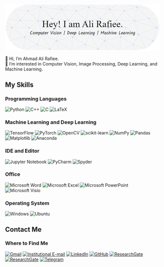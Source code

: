 <p align="center">
  <img alt="Hey! I am Ali Rafiee" src="./github-header-image.png">
</p>


👋 Hi, I’m Ahmad Ali Rafiee. <br />
👀 I’m interested in Computer Vision, Image Processing, Deep Learning, and Machine Learning.  <br />


## My Skills

### Programming Languages
![Python](https://img.shields.io/badge/Python-3776AB?style=for-the-badge&logo=python&logoColor=white) 
![C++](https://img.shields.io/badge/c++-%2300599C.svg?style=for-the-badge&logo=c%2B%2B&logoColor=white)
![C](https://img.shields.io/badge/c-%2300599C.svg?style=for-the-badge&logo=c&logoColor=white)
![LaTeX](https://img.shields.io/badge/latex-%23008080.svg?style=for-the-badge&logo=latex&logoColor=white)

### Machine Learning and Deep Learning
![TensorFlow](https://img.shields.io/badge/TensorFlow-%23FF6F00.svg?style=for-the-badge&logo=TensorFlow&logoColor=white)
![PyTorch](https://img.shields.io/badge/PyTorch-%23EE4C2C.svg?style=for-the-badge&logo=PyTorch&logoColor=white)
![OpenCV](https://img.shields.io/badge/opencv-%23white.svg?style=for-the-badge&logo=opencv&logoColor=white)
![scikit-learn](https://img.shields.io/badge/scikit--learn-%23F7931E.svg?style=for-the-badge&logo=scikit-learn&logoColor=white)
![NumPy](https://img.shields.io/badge/numpy-%23013243.svg?style=for-the-badge&logo=numpy&logoColor=white)
![Pandas](https://img.shields.io/badge/pandas-%23150458.svg?style=for-the-badge&logo=pandas&logoColor=white)
![Matplotlib](https://img.shields.io/badge/Matplotlib-%23ffffff.svg?style=for-the-badge&logo=Matplotlib&logoColor=black)
![Anaconda](https://img.shields.io/badge/Anaconda-%2344A833.svg?style=for-the-badge&logo=anaconda&logoColor=white)

### IDE and Editor
![Jupyter Notebook](https://img.shields.io/badge/jupyter-%23FA0F00.svg?style=for-the-badge&logo=jupyter&logoColor=white)
![PyCharm](https://img.shields.io/badge/pycharm-143?style=for-the-badge&logo=pycharm&logoColor=black&color=black&labelColor=green)
![Spyder](https://img.shields.io/badge/Spyder-838485?style=for-the-badge&logo=spyder%20ide&logoColor=white)

### Office
![Microsoft Word](https://img.shields.io/badge/Microsoft_Word-2B579A?style=for-the-badge&logo=microsoft-word&logoColor=white)
![Microsoft Excel](https://img.shields.io/badge/Microsoft_Excel-217346?style=for-the-badge&logo=microsoft-excel&logoColor=white)
![Microsoft PowerPoint](https://img.shields.io/badge/Microsoft_PowerPoint-B7472A?style=for-the-badge&logo=microsoft-powerpoint&logoColor=white)
![Microsoft Visio ](https://img.shields.io/badge/Microsoft_Visio-3955A3?style=for-the-badge&logo=microsoft-visio&logoColor=white)

### Operating System
![Windows](https://img.shields.io/badge/Windows-0078D6?style=for-the-badge&logo=windows&logoColor=white)
![Ubuntu](https://img.shields.io/badge/Ubuntu-E95420?style=for-the-badge&logo=ubuntu&logoColor=white)

## Contact Me
### Where to Find Me
<p>
<a href="mailto:AliRafiee7@gmail.com" target="_blank"><img alt="Gmail" src="https://img.shields.io/badge/Gmail-D14836?style=for-the-badge&logo=gmail&logoColor=white" /></a> 
<a href="mailto:AA.Rafiee@shirazu.ac.ir" target="_blank"><img alt="Institutional E-mail" src="https://img.shields.io/badge/Institutional_E--mail-777777?style=for-the-badge&logo=Instapaper&logoColor=white" /></a> 
<a href="https://www.linkedin.com/in/Alirafiee7" target="_blank"><img alt="LinkedIn" src="https://img.shields.io/badge/linkedin-%230077B5.svg?&style=for-the-badge&logo=linkedin&logoColor=white" /></a>
<a href="https://github.com/Alirafiee7" target="_blank"><img alt="GitHub" src="https://img.shields.io/badge/GitHub-%2312100E.svg?&style=for-the-badge&logo=Github&logoColor=white" /></a>
<a href="https://orcid.org/0000-0002-6413-7925" target="_blank"><img alt="ResearchGate" src="https://img.shields.io/badge/ORCID-A6CE39.svg?&style=for-the-badge&logo=ORCID&logoColor=white" /></a> 
<a href="https://www.researchgate.net/profile/Ahmad-Ali-Rafiee" target="_blank"><img alt="ResearchGate" src="https://img.shields.io/badge/Research_Gate-00CCBB.svg?&style=for-the-badge&logo=ResearchGate&logoColor=white" /></a> 
<a href="https://t.me/AliRafiee7" target="_blank"><img alt="Telegram" src="https://img.shields.io/badge/Telegram-2CA5E0?style=for-the-badge&logo=telegram&logoColor=white" /></a> 
</p>


<!--- 
&nbsp;&ensp;&emsp;<img width="18" height="13.5" src="https://upload.wikimedia.org/wikipedia/commons/thumb/7/7e/Gmail_icon_%282020%29.svg/512px-Gmail_icon_%282020%29.svg.png">&ensp;AliRafiee7@gmail.com <br />
&nbsp;&ensp;&emsp;<img width="18" height="18" src="https://cdn-icons-png.flaticon.com/512/6600/6600245.png">&ensp;AA.Rafiee@shirazu.ac.ir <br />
&nbsp;&ensp;&emsp;<img width="18" height="18" src="https://upload.wikimedia.org/wikipedia/commons/c/ca/LinkedIn_logo_initials.png">&ensp;[AliRafiee7](https://linkedin.com/in/alirafiee7) <br />
&nbsp;&ensp;&emsp;<img width="18" height="18" src="https://upload.wikimedia.org/wikipedia/commons/thumb/9/91/Octicons-mark-github.svg/600px-Octicons-mark-github.svg.png">&ensp;[AliRafiee7](https://github.com/AliRafiee7) <br />
&nbsp;&ensp;&emsp;<img width="18" height="18" src="https://upload.wikimedia.org/wikipedia/commons/thumb/0/06/ORCID_iD.svg/512px-ORCID_iD.svg.png">&ensp;[0000-0002-6413-7925](https://orcid.org/0000-0002-6413-7925) <br />
&nbsp;&ensp;&emsp;<img width="18" height="18" src="https://upload.wikimedia.org/wikipedia/commons/thumb/5/5e/ResearchGate_icon_SVG.svg/480px-ResearchGate_icon_SVG.svg.png">&ensp;[Ahmad-Ali-Rafiee](https://www.researchgate.net/profile/Ahmad-Ali-Rafiee) <br />


- 🌱 I’m currently learning ...
📫 How to reach me: <br />
- 💞️ I’m looking to collaborate on ... --->

<!---
alirafiee7/alirafiee7 is a ✨ special ✨ repository because its `README.md` (this file) appears on your GitHub profile.
You can click the Preview link to take a look at your changes.
--->
